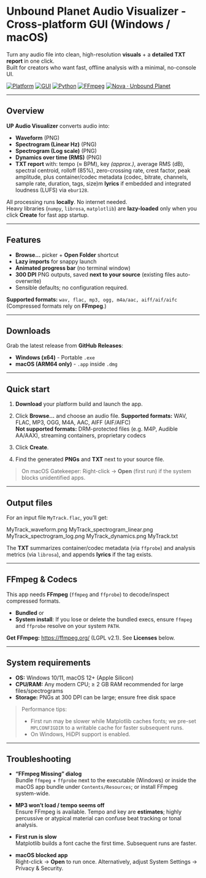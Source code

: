 # Unbound Planet Audio Visualizer - Cross-platform GUI (Windows / macOS)

Turn any audio file into clean, high-resolution **visuals** + a **detailed TXT report** in one click.  
Built for creators who want fast, offline analysis with a minimal, no-console UI.

[![Platform](https://img.shields.io/badge/platform-win%20|%20mac)](#downloads)
[![GUI](https://img.shields.io/badge/UI-Tkinter-blue)](#features)
[![Python](https://img.shields.io/badge/python-3.10%2B-blueviolet)](#build-from-source)
[![FFmpeg](https://img.shields.io/badge/FFmpeg-required-success)](#ffmpeg--codecs)
[![Nova · Unbound Planet](https://img.shields.io/badge/Nova-Unbound%20Planet-0f6)](https://unboundplanet.com/nova)

---

## Overview

**UP Audio Visualizer** converts audio into:
- **Waveform** (PNG)
- **Spectrogram (Linear Hz)** (PNG)
- **Spectrogram (Log scale)** (PNG)
- **Dynamics over time (RMS)** (PNG)
- **TXT report** with: tempo (≈ BPM), key *(approx.)*, average RMS (dB), spectral centroid, rolloff (85%), zero-crossing rate, crest factor, peak amplitude, plus container/codec metadata (codec, bitrate, channels, sample rate, duration, tags, size)m **lyrics** if embedded and integrated loudness (LUFS) via `ebur128`.

All processing runs **locally**. No internet needed.  
Heavy libraries (`numpy`, `librosa`, `matplotlib`) are **lazy-loaded** only when you click **Create** for fast app startup.

---

## Features

- **Browse…** picker + **Open Folder** shortcut
- **Lazy imports** for snappy launch
- **Animated progress bar** (no terminal window)
- **300 DPI** PNG outputs, saved **next to your source** (existing files auto-overwrite)
- Sensible defaults; no configuration required.

**Supported formats:** `wav, flac, mp3, ogg, m4a/aac, aiff/aif/aifc`  
(Compressed formats rely on **FFmpeg**.)

---

## Downloads

Grab the latest release from **GitHub Releases**:

- **Windows (x64)** - Portable `.exe`
- **macOS (ARM64 only)** - `.app` inside `.dmg`

---

## Quick start

1. **Download** your platform build and launch the app.  
2. Click **Browse…** and choose an audio file.
   **Supported formats:** WAV, FLAC, MP3, OGG, M4A, AAC, AIFF (AIF/AIFC)  
   **Not supported formats:** DRM-protected files (e.g. M4P, Audible AA/AAX), streaming containers, proprietary codecs

3. Click **Create**.  
4. Find the generated **PNGs** and **TXT** next to your source file.

> On macOS Gatekeeper: Right-click → **Open** (first run) if the system blocks unidentified apps.

---

## Output files

For an input file `MyTrack.flac`, you’ll get:

MyTrack_waveform.png
MyTrack_spectrogram_linear.png
MyTrack_spectrogram_log.png
MyTrack_dynamics.png
MyTrack.txt

The **TXT** summarizes container/codec metadata (via `ffprobe`) and analysis metrics (via `librosa`), and appends **lyrics** if the tag exists.

---

## FFmpeg & Codecs

This app needs **FFmpeg** (`ffmpeg` and `ffprobe`) to decode/inspect compressed formats.

- **Bundled** or  
- **System install**: If you lose or delete the bundled execs, ensure `ffmpeg` and `ffprobe` resolve on your system `PATH`.

**Get FFmpeg:** <https://ffmpeg.org/> (LGPL v2.1). See **Licenses** below.

---

## System requirements

- **OS:** Windows 10/11, macOS 12+ (Apple Silicon)
- **CPU/RAM:** Any modern CPU; ≥ 2 GB RAM recommended for large files/spectrograms
- **Storage:** PNGs at 300 DPI can be large; ensure free disk space

> Performance tips:
> - First run may be slower while Matplotlib caches fonts; we pre-set `MPLCONFIGDIR` to a writable cache for faster subsequent runs.
> - On Windows, HiDPI support is enabled.

---

## Troubleshooting

- **“FFmpeg Missing” dialog**  
  Bundle `ffmpeg` + `ffprobe` next to the executable (Windows) or inside the macOS app bundle under `Contents/Resources`; or install FFmpeg system-wide.

- **MP3 won’t load / tempo seems off**  
  Ensure FFmpeg is available. Tempo and key are **estimates**; highly percussive or atypical material can confuse beat tracking or tonal analysis.

- **First run is slow**  
  Matplotlib builds a font cache the first time. Subsequent runs are faster.

- **macOS blocked app**  
  Right-click → **Open** to run once. Alternatively, adjust System Settings → Privacy & Security.
